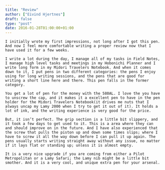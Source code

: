 ```yaml
---
title: "Review"
author: ["Eivind Hjertnes"]
draft: false
type: "post"
date: 2016-01-28T01:00:00+01:00
---
```


<div class="HTML">
  <div></div>

<p>

</div>

```text
I initially wrote my first impressions, not long after I got this pen. And now I feel more comfortable writing a proper review now that I have used it for a few weeks.
```

<div class="HTML">
  <div></div>

</p>

</div>

<div class="HTML">
  <div></div>

<p>

</div>

```text
I write a lot during the day, I manage all of my tasks in Field Notes, I manage high level tasks and meetings in my Hobonichi Planner and I write long form in my Midori Travelers Notebook. And when it comes down to it, I put pens in two different categories: the pens I enjoy using for long writing sessions, and the pens that are good for writing a short line here and there. This pen falls in the former category.
```

<div class="HTML">
  <div></div>

</p>

</div>

<div class="HTML">
  <div></div>

<p>

</div>

```text
You get a lot of pen for the money with the 580AL. I love the you have to unscrew the cap, and it makes it a excellent pen to have in the pen holder for the Midori Travelers Notebook(it drives me nuts that I always uncap my Lamy 2000 when I try to get it out of it). It holds a lot of ink, and the writing experience is very good for the price.
```

<div class="HTML">
  <div></div>

</p>

</div>

<div class="HTML">
  <div></div>

<p>

</div>

```text
But, it isn’t perfect. The grip section is a little bit slippery, and it took a few days to get used to it. This is a area where they can and should improve on in the future. And I have also experienced that the screw that pulls the piston up and down some times slips; where I have to screw it all the way down before I can pull it up again. The pens usually starts writing straight away without any issue, no matter if it lays flat or standing up; unless it is almost empty.
```

<div class="HTML">
  <div></div>

</p>

</div>

<div class="HTML">
  <div></div>

<p>

</div>

```text
It is a very nice upgrade if you are coming from either a Pilot Metropolitan or a Lamy Safari; the Lamy nib might be a little bit smother. And it is a very cool, and unique extra pen for your arsenal.
```

<div class="HTML">
  <div></div>

</p>

</div>
